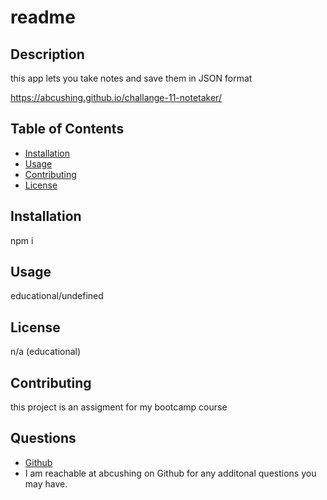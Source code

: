 # readme
  ## Description
  this app lets you take notes and save them in JSON format
  
  https://abcushing.github.io/challange-11-notetaker/
  ## Table of Contents
  * [Installation](#installation)
  * [Usage](#usage)
  * [Contributing](#contributing)
  * [License](#license)
  
  ## Installation
  npm i
  
  ## Usage
  educational/undefined
  ## License
  n/a (educational)
  
  ## Contributing
  this project is an assigment for my bootcamp course

  ## Questions
  * [Github](https://github.com/abcushing/challange-11-notetaker)
  * I am reachable at abcushing on Github for any additonal questions you may have.
